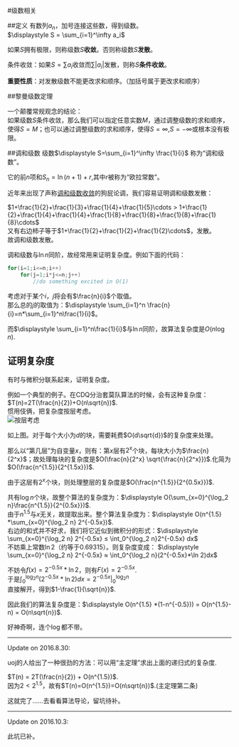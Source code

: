 #级数相关

##定义
有数列${a_n}$，加号连接这些数，得到级数。  
$\displaystyle S = \sum_{i=1}^\infty a_i$  

如果$S$拥有极限，则称级数$S$**收敛**。否则称级数$S$**发散**。

条件收敛：如果$S=\sum a_i$收敛而$\sum|a_i|$发散，则称$S$**条件收敛**。

**重要性质**：对发散级数不能更改求和顺序。（加括号属于更改求和顺序）

##黎曼级数定理

一个颠覆常规观念的结论：  
如果级数$S$条件收敛，那么我们可以指定任意实数$M$，通过调整级数的求和顺序，使得$S=M$；也可以通过调整级数的求和顺序，使得$S=\infty$,$S=-\infty$或根本没有极限。

##调和级数
级数$\displaystyle S=\sum_{i=1}^\infty \frac{1}{i}$ 称为“调和级数”。  

它的前$n$项和$S_n = \ln(n+1) + r$,其中$r$被称为“欧拉常数”。

近年来出现了声称[调和级数收敛](https://tieba.baidu.com/p/4105309781)的狗屁论调，我们容易证明调和级数发散：

$1+\frac{1}{2}+\frac{1}{3}+\frac{1}{4}+\frac{1}{5}\cdots > 1+\frac{1}{2}+\frac{1}{4}+\frac{1}{4}+\frac{1}{8}+\frac{1}{8}+\frac{1}{8}+\frac{1}{8}\cdots$  
又有右边柿子等于$1+\frac{1}{2}+\frac{1}{2}+\frac{1}{2}\cdots$，发散。  
故调和级数发散。   

调和级数与$\ln n$同阶，故经常用来证明复杂度。例如下面的代码：

```cpp
for(i=1;i<=n;i++)
    for(j=1;i*j<=n;j++)
        //do something excited in O(1)
```

考虑对于某个$i$，$j$将会有$\frac{n}{i}$个取值。  
那么总的$j$的取值为：$\displaystyle \sum_{i=1}^n \frac{n}{i}=n*\sum_{i=1}^n\frac{1}{i}$。

而$\displaystyle \sum_{i=1}^n\frac{1}{i}$与$\ln n$同阶，故算法复杂度是$O(n \log n)$.

## 证明复杂度

有时与微积分联系起来，证明复杂度。

例如一个典型的例子。在CDQ分治套莫队算法的时候，会有这种复杂度：$T(n)=2T(\frac{n}{2})+O(n\sqrt{n})$.  
惯用伎俩，把复杂度按层考虑。  
![按层考虑](https://i2.buimg.com/567571/d098aa100c3476fb.png)

如上图。对于每个大小为$d$的块，需要耗费$O(d\sqrt{d})$的复杂度来处理。

那么以“第几层”为自变量$x$，则有：第$x$层有$2^{x}$个块，每块大小为$\frac{n}{2^x}$；故处理每块的复杂度是$O(\frac{n}{2^x} \sqrt{\frac{n}{2^x}})$.化简为$O(\frac{n^{1.5}}{2^{1.5x}})$.

由于这层有$2^x$个块，则处理整层的复杂度是$O(\frac{n^{1.5}}{2^{0.5x}})$.

共有$\log n$个块，故整个算法的复杂度为：$\displaystyle O(\sum_{x=0}^{\log_2 n}\frac{n^{1.5}}{2^{0.5x}})$.  
由于$n^{1.5}$与$x$无关，故提取出来。整个算法复杂度为：$\displaystyle O(n^{1.5} *\sum_{x=0}^{\log_2 n} 2^{-0.5x})$.    
右边的和式并不好求，我们将它近似到微积分的形式：$\displaystyle \sum_{x=0}^{\log_2 n} 2^{-0.5x} ≤ \int_0^{\log_2 n}2^{-0.5x} dx$  
不妨乘上常数$\ln 2$（约等于$0.69315$）。则复杂度变成：
$\displaystyle \sum_{x=0}^{\log_2 n} 2^{-0.5x} ≈ \int_0^{\log_2 n}(2^{-0.5x}*\ln 2)dx$  


不妨令$f(x)=2^{-0.5x}*\ln 2$，则有$F(x)=2^{-0.5x}$.  
于是$\displaystyle \left. \int_0^{\log_2 n}(2^{-0.5x}*\ln 2)dx = 2^{-0.5x}\right|_0^{\log_2 n}$  
直接解开，得到$1-\frac{1}{\sqrt{n}}$.

因此我们的算法复杂度是：$\displaystyle O(n^{1.5} *(1-n^{-0.5})) = O(n^{1.5}-n) = O(n\sqrt{n})$.

好神奇啊，连个$\log$都不带。

***

Update on 2016.8.30:  

uoj的人给出了一种很劲的方法：可以用“主定理”求出上面的递归式的复杂度.

$T(n) = 2T(\frac{n}{2}) + O(n^{1.5})$.  
因为$2<2^{1.5}$，故有$T(n)=O(n^{1.5})=O(n\sqrt{n})$.(主定理第二条)  

这就完了……去看看算法导论，留坑待补。

***

Update on 2016.10.3:  

此坑已补。

